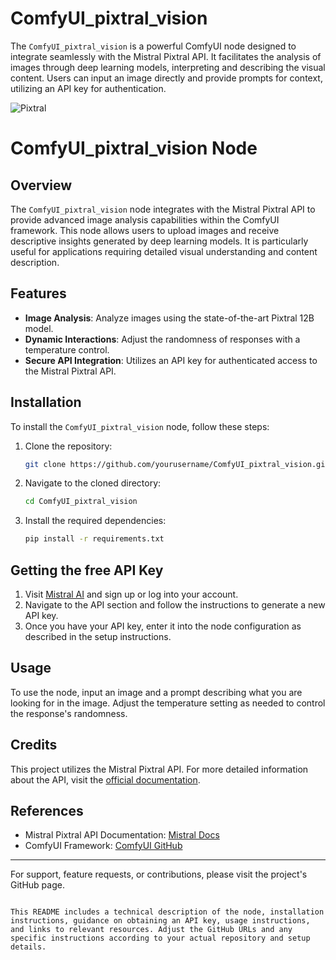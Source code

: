 # ComfyUI_pixtral_vision
The `ComfyUI_pixtral_vision` is a powerful ComfyUI node designed to integrate seamlessly with the Mistral Pixtral API. It facilitates the analysis of images through deep learning models, interpreting and describing the visual content. Users can input an image directly and provide prompts for context, utilizing an API key for authentication. 

![Pixtral](https://github.com/user-attachments/assets/74a4a8cb-5fb6-454e-94f2-095edd14e98f)




# ComfyUI_pixtral_vision Node

## Overview
The `ComfyUI_pixtral_vision` node integrates with the Mistral Pixtral API to provide advanced image analysis capabilities within the ComfyUI framework. This node allows users to upload images and receive descriptive insights generated by deep learning models. It is particularly useful for applications requiring detailed visual understanding and content description.

## Features
- **Image Analysis**: Analyze images using the state-of-the-art Pixtral 12B model.
- **Dynamic Interactions**: Adjust the randomness of responses with a temperature control.
- **Secure API Integration**: Utilizes an API key for authenticated access to the Mistral Pixtral API.

## Installation
To install the `ComfyUI_pixtral_vision` node, follow these steps:

1. Clone the repository:
   ```bash
   git clone https://github.com/yourusername/ComfyUI_pixtral_vision.git
   ```
2. Navigate to the cloned directory:
   ```bash
   cd ComfyUI_pixtral_vision
   ```
3. Install the required dependencies:
   ```bash
   pip install -r requirements.txt
   ```

## Getting the free API Key
1. Visit [Mistral AI](https://mistral.ai/) and sign up or log into your account.
2. Navigate to the API section and follow the instructions to generate a new API key.
3. Once you have your API key, enter it into the node configuration as described in the setup instructions.

## Usage
To use the node, input an image and a prompt describing what you are looking for in the image. Adjust the temperature setting as needed to control the response's randomness.

## Credits
This project utilizes the Mistral Pixtral API. For more detailed information about the API, visit the [official documentation](https://docs.mistral.ai/).

## References
- Mistral Pixtral API Documentation: [Mistral Docs](https://docs.mistral.ai/)
- ComfyUI Framework: [ComfyUI GitHub](https://github.com/Comfy-Org/ComfyUI)

---

For support, feature requests, or contributions, please visit the project's GitHub page.
```

This README includes a technical description of the node, installation instructions, guidance on obtaining an API key, usage instructions, and links to relevant resources. Adjust the GitHub URLs and any specific instructions according to your actual repository and setup details.
